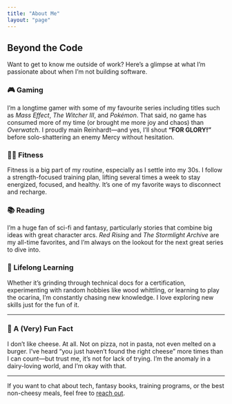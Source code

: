 ```yaml
---
title: "About Me"
layout: "page"
---
```


## Beyond the Code

Want to get to know me outside of work? Here’s a glimpse at what I’m passionate about when I’m not building software.

### 🎮 Gaming

I’m a longtime gamer with some of my favourite series including titles such as *Mass Effect*, *The Witcher III*, and *Pokémon*. That said, no game has consumed more of my time (or brought me more joy and chaos) than *Overwatch*. I proudly main Reinhardt—and yes, I’ll shout **“FOR GLORY!”** before solo-shattering an enemy Mercy without hesitation.

### 🏋️‍♂️ Fitness

Fitness is a big part of my routine, especially as I settle into my 30s. I follow a strength-focused training plan, lifting several times a week to stay energized, focused, and healthy. It’s one of my favorite ways to disconnect and recharge.

### 📚 Reading

I’m a huge fan of sci-fi and fantasy, particularly stories that combine big ideas with great character arcs. *Red Rising* and *The Stormlight Archive* are my all-time favorites, and I’m always on the lookout for the next great series to dive into.

### 🧠 Lifelong Learning

Whether it’s grinding through technical docs for a certification, experimenting with random hobbies like wood whittling, or learning to play the ocarina, I’m constantly chasing new knowledge. I love exploring new skills just for the fun of it.

---

### 🧀 A (Very) Fun Fact

I don’t like cheese. At all. Not on pizza, not in pasta, not even melted on a burger. I’ve heard “you just haven’t found the right cheese” more times than I can count—but trust me, it’s not for lack of trying. I’m the anomaly in a dairy-loving world, and I’m okay with that.

---

If you want to chat about tech, fantasy books, training programs, or the best non-cheesy meals, feel free to [reach out](/contact).
